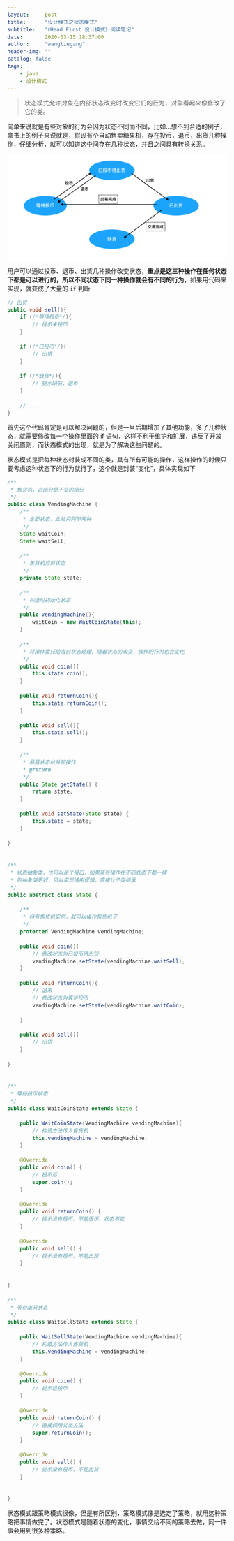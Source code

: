 ```yaml
---
layout:     post
title:      "设计模式之状态模式"
subtitle:   "《Head First 设计模式》阅读笔记"
date:       2020-03-15 18:37:00
author:     "wangtiegang"
header-img: ""
catalog: false
tags:
    - java
    - 设计模式
---
```


> 状态模式允许对象在内部状态改变时改变它们的行为，对象看起来像修改了它的类。

简单来说就是有些对象的行为会因为状态不同而不同，比如...想不到合适的例子，拿书上的例子来说就是，假设有个自动售卖糖果机，存在投币，退币，出货几种操作，仔细分析，就可以知道这中间存在几种状态，并且之间具有转换关系。

![state-1](/img/in-post/2020-03/state-1.png)

用户可以通过投币、退币、出货几种操作改变状态，**重点是这三种操作在任何状态下都是可以进行的，所以不同状态下同一种操作就会有不同的行为**，如果用代码来实现，就变成了大量的 ```if``` 判断

```java
// 出货
public void sell(){
    if (/*等待投币*/){
        // 提示未投币
    }

    if (/*已投币*/){
        // 出货
    }

    if (/*缺货*/){
        // 提示缺货，退币
    }

    // ...
}
```

首先这个代码肯定是可以解决问题的，但是一旦后期增加了其他功能，多了几种状态，就需要修改每一个操作里面的 if 语句，这样不利于维护和扩展，违反了开放关闭原则，而状态模式的出现，就是为了解决这些问题的。

状态模式是把每种状态封装成不同的类，具有所有可能的操作，这样操作的时候只要考虑这种状态下的行为就行了，这个就是封装“变化”，具体实现如下

```java
/**
 * 售货机，这部分是不变的部分
 */
public class VendingMachine {
    /**
     * 全部状态，此处只列举两种
     */
    State waitCoin;
    State waitSell;

    /**
     * 售货机当前状态
     */
    private State state;

    /**
     * 构造时初始化状态
     */
    public VendingMachine(){
        waitCoin = new WaitCoinState(this);
    }

    /**
     * 将操作委托给当前状态处理，随着状态的改变，操作的行为也会变化
     */
    public void coin(){
        this.state.coin();
    }

    public void returnCoin(){
        this.state.returnCoin();
    }

    public void sell(){
        this.state.sell();
    }

    /**
     * 暴露状态给外部操作
     * @return
     */
    public State getState() {
        return state;
    }

    public void setState(State state) {
        this.state = state;
    }

}


/**
 * 状态抽象类，也可以是个接口，如果某些操作在不同状态下都一样
 * 则抽象类更好，可以实现通用逻辑，直接让子类继承
 */
public abstract class State {

    /**
     * 持有售货机实例，就可以操作售货机了
     */
    protected VendingMachine vendingMachine;

    public void coin(){
        // 修改状态为已投币待出货
        vendingMachine.setState(vendingMachine.waitSell);
    }

    public void returnCoin(){
        // 退币
        // 修改状态为等待投币
        vendingMachine.setState(vendingMachine.waitCoin);

    }

    public void sell(){
        // 出货
    }

}


/**
 * 等待投币状态
 */
public class WaitCoinState extends State {

    public WaitCoinState(VendingMachine vendingMachine){
        // 构造方法传入售货机
        this.vendingMachine = vendingMachine;
    }

    @Override
    public void coin() {
        // 投币后
        super.coin();
    }

    @Override
    public void returnCoin() {
        // 提示没有投币，不能退币，状态不变
    }

    @Override
    public void sell() {
        // 提示没有投币，不能出货
    }


}

/**
 * 等待出货状态
 */
public class WaitSellState extends State {

    public WaitSellState(VendingMachine vendingMachine){
        // 构造方法传入售货机
        this.vendingMachine = vendingMachine;
    }

    @Override
    public void coin() {
        // 提示已投币
    }

    @Override
    public void returnCoin() {
        // 直接调用父类方法
        super.returnCoin();
    }

    @Override
    public void sell() {
        // 提示没有投币，不能出货
    }


}
```

状态模式跟策略模式很像，但是有所区别，策略模式像是选定了策略，就用这种策略把事情做完了。状态模式是随着状态的变化，事情交给不同的策略去做，同一件事会用到很多种策略。